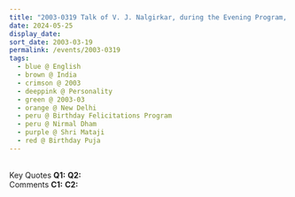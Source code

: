 ```yaml
---
title: "2003-0319 Talk of V. J. Nalgirkar, during the Evening Program, Nirmal Dham, Behind BSF Camp Chhawala, New Delhi, India"
date: 2024-05-25
display_date: 
sort_date: 2003-03-19
permalink: /events/2003-0319
tags:
  - blue @ English
  - brown @ India
  - crimson @ 2003
  - deeppink @ Personality
  - green @ 2003-03
  - orange @ New Delhi
  - peru @ Birthday Felicitations Program
  - peru @ Nirmal Dham  
  - purple @ Shri Mataji
  - red @ Birthday Puja
---
```


<br>

<wave-list>
  <list-title color="DarkSeaGreen" width="55">Key Quotes</list-title>
  <list-item color="BlanchedAlmond" width="280"><b>Q1:</b> <i></i></list-item>
  <list-item color="Lavender" width="280"><b>Q2:</b> <i></i></list-item>
</wave-list>

<br>

<wave-list>
  <list-title color="DarkSeaGreen" width="55">Comments</list-title>
  <list-item color="BlanchedAlmond" width="280"><b>C1:</b> <i></i></list-item>
  <list-item color="Lavender" width="280"><b>C2:</b> <i></i></list-item>
</wave-list>